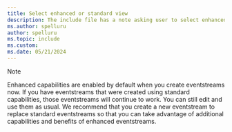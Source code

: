 ```yaml
---
title: Select enhanced or standard view
description: The include file has a note asking user to select enhanced capabilities vs. standard capabilities.
ms.author: spelluru
author: spelluru
ms.topic: include
ms.custom:
ms.date: 05/21/2024
---
```


> [!NOTE]
> Enhanced capabilities are enabled by default when you create eventstreams now. If you have eventstreams that were created using standard capabilities, those eventstreams will continue to work. You can still edit and use them as usual. We recommend that you create a new eventstream to replace standard eventstreams so that you can take advantage of additional capabilities and benefits of enhanced eventstreams.
